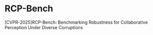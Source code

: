 # RCP-Bench
[CVPR-2025]RCP-Bench: Benchmarking Robustness for Collaborative Perception  Under Diverse Corruptions
